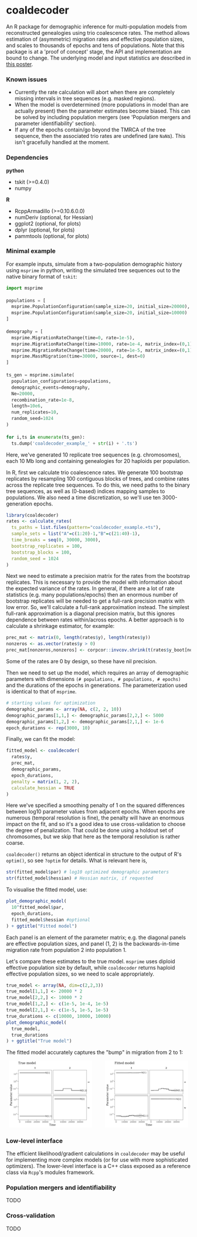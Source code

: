 # coaldecoder

An R package for demographic inference for multi-population models from
reconstructed genealogies using trio coalescence rates. The method allows
estimation of (asymmetric) migration rates and effective population sizes, and
scales to thousands of epochs and tens of populations. Note that this package
is at a 'proof of concept' stage, the API and implementation are bound to
change. The underlying model and input statistics are described in [this
poster](inst/example/Pope_ProbGen2022.pdf). 

### Known issues

- Currently the rate calculation will abort when there are completely missing intervals in tree sequences (e.g. masked regions).
- When the model is overdetermined (more populations in model than are actually present) then the parameter estimates become biased. This can be solved by including population mergers (see 'Population mergers and parameter identifiability' section).
- If any of the epochs contain/go beyond the TMRCA of the tree sequence, then the associated trio rates are undefined (are `NaN`s). This isn't gracefully handled at the moment.

### Dependencies

__python__
- tskit (>=0.4.0)
- numpy

__R__
- RcppArmadillo (>=0.10.6.0.0)
- numDeriv (optional, for Hessian)
- ggplot2 (optional, for plots)
- dplyr (optional, for plots)
- pammtools (optional, for plots)

### Minimal example

For example inputs, simulate from a two-population demographic history using `msprime` in python,
writing the simulated tree sequences out to the native binary format of `tskit`:
```python
import msprime

populations = [
  msprime.PopulationConfiguration(sample_size=20, initial_size=20000),
  msprime.PopulationConfiguration(sample_size=20, initial_size=10000)
]

demography = [
  msprime.MigrationRateChange(time=0, rate=1e-5),
  msprime.MigrationRateChange(time=10000, rate=1e-4, matrix_index=(0,1)),
  msprime.MigrationRateChange(time=20000, rate=1e-5, matrix_index=(0,1)),
  msprime.MassMigration(time=30000, source=1, dest=0)
]

ts_gen = msprime.simulate(
  population_configurations=populations,
  demographic_events=demography,
  Ne=20000,
  recombination_rate=1e-8,
  length=10e6,
  num_replicates=10,
  random_seed=1024
)

for i,ts in enumerate(ts_gen):
  ts.dump('coaldecoder_example_' + str(i) + '.ts')
```
Here, we've generated 10 replicate tree sequences (e.g. chromosomes), each 10 Mb long and containing genealogies for 20 haploids per population.

In R, first we calculate trio coalescence rates. We generate 100 bootstrap replicates by resampling 100 contiguous blocks of trees, and combine rates across the replicate tree sequences. To do this, we need paths to the binary tree sequences, as well as (0-based) indices mapping samples to populations. We also need a time discretization, so we'll use ten 3000-generation epochs.
```r
library(coaldecoder)
rates <- calculate_rates(
  ts_paths = list.files(pattern="coaldecoder_example.+ts"),
  sample_sets = list("A"=c(1:20)-1,"B"=c(21:40)-1),
  time_breaks = seq(0, 30000, 3000),
  bootstrap_replicates = 100,
  bootstrap_blocks = 100,
  random_seed = 1024
)
```

Next we need to estimate a precision matrix for the rates from the bootstrap replicates. This is necessary to provide the model with information about the expected variance of the rates. In general, if there are a lot of rate statistics (e.g. many populations/epochs) then an enormous number of bootstrap replicates will be needed to get a full-rank precision matrix with low error. So, we'll calculate a full-rank approximation instead. The simplest full-rank approximation is a diagonal precision matrix, but this ignores dependence between rates within/across epochs. A better approach is to calculate a shrinkage estimator, for example:
```r
prec_mat <- matrix(0, length(rates$y), length(rates$y))
nonzeros <- as.vector(rates$y > 0)
prec_mat[nonzeros,nonzeros] <- corpcor::invcov.shrink(t(rates$y_boot[nonzeros,]))
```
Some of the rates are 0 by design, so these have nil precision.


Then we need to set up the model, which requires an array of demographic parameters with dimensions `(# populations, # populations, # epochs)` and the durations of the epochs in generations. The parameterization used is identical to that of `msprime`.
```r
# starting values for optimization
demographic_params <- array(NA, c(2, 2, 10))
demographic_params[1,1,] <- demographic_params[2,2,] <- 5000
demographic_params[1,2,] <- demographic_params[2,1,] <- 1e-6
epoch_durations <- rep(3000, 10)
```


Finally, we can fit the model:
```r
fitted_model <- coaldecoder(
  rates$y,
  prec_mat,
  demographic_params,
  epoch_durations,
  penalty = matrix(1, 2, 2),
  calculate_hessian = TRUE
)
```
Here we've specified a smoothing penalty of 1 on the squared differences between log10 parameter values from adjacent epochs. When epochs are numerous (temporal resolution is fine), the penalty will have an enormous impact on the fit, and so it's a good idea to use cross-validation to choose the degree of penalization. That could be done using a holdout set of chromosomes, but we skip that here as the temporal resolution is rather coarse.

`coaldecoder()` returns an object identical in structure to the output of R's `optim()`, so see `?optim` for details. What is relevant here is,
```r
str(fitted_model$par) # log10 optimized demographic parameters
str(fitted_model$hessian) # Hessian matrix, if requested
```

To visualise the fitted model, use:
```r
plot_demographic_model(
  10^fitted_model$par,
  epoch_durations,
  fitted_model$hessian #optional
) + ggtitle("Fitted model")
```
Each panel is an element of the parameter matrix; e.g. the diagonal panels are effective population sizes, and panel (1, 2) is the backwards-in-time migration rate from population 2 into population 1.

Let's compare these estimates to the true model. `msprime` uses diploid
effective population size by default, while `coaldecoder` returns haploid effective
population sizes, so we need to scale appropriately.
```r
true_model <- array(NA, dim=c(2,2,3))
true_model[1,1,] <- 20000 * 2
true_model[2,2,] <- 10000 * 2
true_model[1,2,] <- c(1e-5, 1e-4, 1e-5)
true_model[2,1,] <- c(1e-5, 1e-5, 1e-5)
true_durations <- c(10000, 10000, 10000)
plot_demographic_model(
  true_model,
  true_durations
) + ggtitle("True model")
```

The fitted model accurately captures the "bump" in migration from 2 to 1:
<p align="center">
<img alt="True" src="inst/example/example_true_model.png" width="45%">
&nbsp; &nbsp; &nbsp; &nbsp;
<img alt="Fitted" src="inst/example/example_fitted_model.png" width="45%">
</p>

### Low-level interface

The efficient likelihood/gradient calculations in `coaldecoder` may be 
useful for implementing more complex models (or for use with more sophisticated
optimizers). The lower-level interface is a C++ class exposed as a reference
class via `Rcpp`'s modules framework.

### Population mergers and identifiability

TODO

### Cross-validation

TODO
